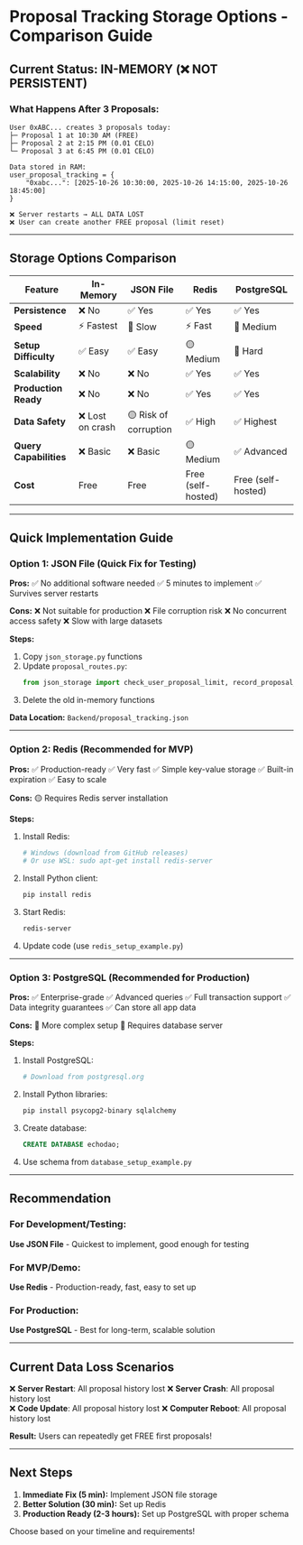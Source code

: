 # Proposal Tracking Storage Options - Comparison Guide

## Current Status: IN-MEMORY (❌ NOT PERSISTENT)

### What Happens After 3 Proposals:

```
User 0xABC... creates 3 proposals today:
├─ Proposal 1 at 10:30 AM (FREE)
├─ Proposal 2 at 2:15 PM (0.01 CELO)
└─ Proposal 3 at 6:45 PM (0.01 CELO)

Data stored in RAM:
user_proposal_tracking = {
    "0xabc...": [2025-10-26 10:30:00, 2025-10-26 14:15:00, 2025-10-26 18:45:00]
}

❌ Server restarts → ALL DATA LOST
❌ User can create another FREE proposal (limit reset)
```

---

## Storage Options Comparison

| Feature | In-Memory | JSON File | Redis | PostgreSQL |
|---------|-----------|-----------|-------|------------|
| **Persistence** | ❌ No | ✅ Yes | ✅ Yes | ✅ Yes |
| **Speed** | ⚡ Fastest | 🐢 Slow | ⚡ Fast | 🚀 Medium |
| **Setup Difficulty** | ✅ Easy | ✅ Easy | 🟡 Medium | 🔴 Hard |
| **Scalability** | ❌ No | ❌ No | ✅ Yes | ✅ Yes |
| **Production Ready** | ❌ No | ❌ No | ✅ Yes | ✅ Yes |
| **Data Safety** | ❌ Lost on crash | 🟡 Risk of corruption | ✅ High | ✅ Highest |
| **Query Capabilities** | ❌ Basic | ❌ Basic | 🟡 Medium | ✅ Advanced |
| **Cost** | Free | Free | Free (self-hosted) | Free (self-hosted) |

---

## Quick Implementation Guide

### Option 1: JSON File (Quick Fix for Testing)

**Pros:**
✅ No additional software needed
✅ 5 minutes to implement
✅ Survives server restarts

**Cons:**
❌ Not suitable for production
❌ File corruption risk
❌ No concurrent access safety
❌ Slow with large datasets

**Steps:**
1. Copy `json_storage.py` functions
2. Update `proposal_routes.py`:
   ```python
   from json_storage import check_user_proposal_limit, record_proposal_creation
   ```
3. Delete the old in-memory functions

**Data Location:** `Backend/proposal_tracking.json`

---

### Option 2: Redis (Recommended for MVP)

**Pros:**
✅ Production-ready
✅ Very fast
✅ Simple key-value storage
✅ Built-in expiration
✅ Easy to scale

**Cons:**
🟡 Requires Redis server installation

**Steps:**
1. Install Redis:
   ```powershell
   # Windows (download from GitHub releases)
   # Or use WSL: sudo apt-get install redis-server
   ```

2. Install Python client:
   ```bash
   pip install redis
   ```

3. Start Redis:
   ```powershell
   redis-server
   ```

4. Update code (use `redis_setup_example.py`)

---

### Option 3: PostgreSQL (Recommended for Production)

**Pros:**
✅ Enterprise-grade
✅ Advanced queries
✅ Full transaction support
✅ Data integrity guarantees
✅ Can store all app data

**Cons:**
🔴 More complex setup
🔴 Requires database server

**Steps:**
1. Install PostgreSQL:
   ```powershell
   # Download from postgresql.org
   ```

2. Install Python libraries:
   ```bash
   pip install psycopg2-binary sqlalchemy
   ```

3. Create database:
   ```sql
   CREATE DATABASE echodao;
   ```

4. Use schema from `database_setup_example.py`

---

## Recommendation

### For Development/Testing:
**Use JSON File** - Quickest to implement, good enough for testing

### For MVP/Demo:
**Use Redis** - Production-ready, fast, easy to set up

### For Production:
**Use PostgreSQL** - Best for long-term, scalable solution

---

## Current Data Loss Scenarios

❌ **Server Restart**: All proposal history lost
❌ **Server Crash**: All proposal history lost  
❌ **Code Update**: All proposal history lost
❌ **Computer Reboot**: All proposal history lost

**Result:** Users can repeatedly get FREE first proposals!

---

## Next Steps

1. **Immediate Fix (5 min):** Implement JSON file storage
2. **Better Solution (30 min):** Set up Redis
3. **Production Ready (2-3 hours):** Set up PostgreSQL with proper schema

Choose based on your timeline and requirements!

